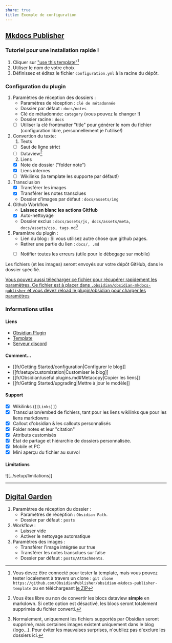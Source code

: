 ```yaml
---
share: true
title: Exemple de configuration
---
```


## [Mkdocs Publisher](https://obsidian-publisher.netlify.app)
### Tutoriel pour une installation rapide !
1. Cliquer sur ["use this template"](https://github.com/obsidianPublisher/obsidian-mkdocs-publisher-template/generate)[^1]
2. Utiliser le nom de votre choix
1. Définissez et éditez le fichier `configuration.yml` à la racine du dépôt.

### Configuration du plugin

1. Paramètres de réception des dossiers :
    - Paramètres de réception : `clé de métadonnée`
    - Dossier par défaut : `docs/notes`
    - Clé de métadonnée: `category` (vous pouvez la changer !)
    - Dossier racine : `docs`
    - [ ] Utiliser la clé frontmatter "title" pour générer le nom du fichier (configuration libre, personnellement je l'utilise!)
2. Convertion du texte:
   1. Texts
   - [ ] Saut de ligne strict
   - [ ] Dataview[^4]
   2. Liens
   - [x] Note de dossier ("folder note")
   - [x] Liens internes
   - [ ] Wikilinks (la template les supporte par défaut!)   
3. Transclusion
   - [x] Transférer les images
   - [x] Transférer les notes transclues 
   - Dossier d'images par défaut : `docs/assets/img`
4. Github Workflow
    - **Laissez en blanc les actions GitHub**
    - [x] Auto-nettoyage 
    - Dossier exclus : `docs/assets/js, docs/assets/meta, docs/assets/css, tags.md`[^3]
5. Paramètre du plugin :
   - Lien du blog : Si vous utilisez autre chose que github pages.
   - Retirer une partie du lien : `docs/, .md`
   - [ ] Notifier toutes les erreurs (utile pour le débogage sur mobile)


Les fichiers (et les images) seront envoyés sur votre dépôt GitHub, dans le dossier spécifié.

[Vous pouvez aussi télécharger ce fichier pour récupérer rapidement les paramètres. Ce fichier est à placer dans `.obsidian/obsidian-mkdocs-publisher` et vous devez reload le plugin/obsidian pour charger les paramètres](https://raw.githubusercontent.com/ObsidianPublisher/obsidian-mkdocs-publisher-docs/main/download/data.json)

### Informations utiles
#### Liens
- [Obsidian Plugin](https://github.com/obsidianPublisher/obsidian-github-publisher)
- [Template](https://github.com/obsidianPublisher/obsidian-mkdocs-publisher-template)
- [Serveur discord](https://discord.gg/8FqxxjxGYx)

#### Comment...
- [[fr/Getting Started/configuration|Configurer le blog]]
- [[fr/setup/customization|Customiser le blog]]
- [[fr/Obsidian/useful plugins.md#Metacopy|Copier les liens]]
- [[fr/Getting Started/upgrading|Mettre à jour le modèle]]

#### Support
- [x] Wikilinks (`[[Links]]`)
- [x] Transclusion/embed de fichiers, tant pour les liens wikilinks que pour les liens markdowns
- [x] Callout d'obsidian & les callouts personnalisés
- [x] Folder notes et leur "citation"
- [x] Attributs customisés
- [x] État de partage et hiérarchie de dossiers personnalisée.
- [x] Mobile et PC
- [x] Mini aperçu du fichier au survol

#### Limitations

![[../setup/limitations]]

---
## [Digital Garden](https://github.com/TuanManhCao/digital-garden)

1. Paramètres de réception du dossier : 
    - Paramètres de réception : `Obsidian Path`.
    - Dossier par défaut : `posts`
2. Workflow : 
    - Laisser vide
    - Activer le nettoyage automatique
3. Paramètres des images :
    - Transférer l'image intégrée sur true
    - Transférer les notes transclues sur false
    - Dossier par défaut : `posts/Attachments`.

[^1]: Vous devez être connecté pour tester la template, mais vous pouvez tester localement à travers un clone : `git clone https://github.com/ObsidianPublisher/obsidian-mkdocs-publisher-template` ou en téléchargeant [le ZIP](https://github.com/ObsidianPublisher/obsidian-mkdocs-publisher-template/archive/refs/heads/main.zip)
[^2]: Vous devez être connecté pour le générer
[^3]: Normalement, uniquement les fichiers supportés par Obsidian seront supprimé, mais certaines images existent uniquement dans le blog (logo...). Pour éviter les mauvaises surprises, n'oubliez pas d'exclure les dossiers ici.
[^4]: Vous êtes libre ou non de convertir les blocs dataview **simple** en markdown. Si cette option est désactivé, les blocs seront totalement supprimés du fichier converti. 